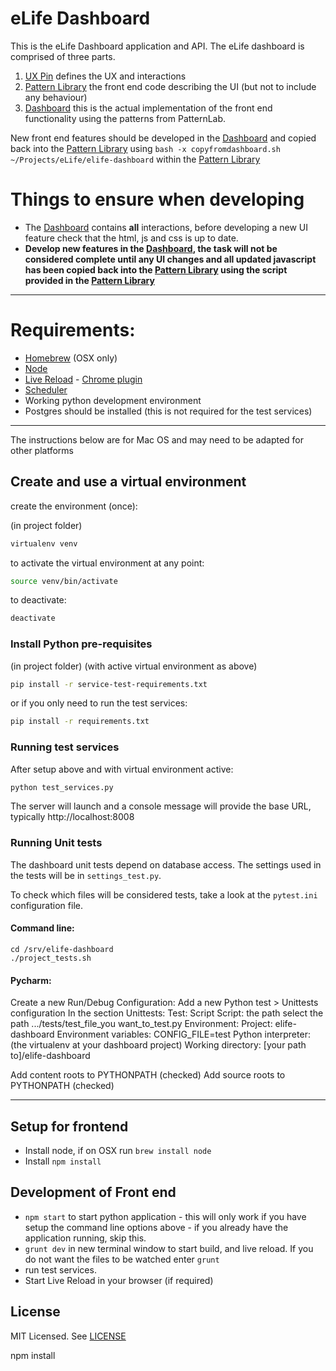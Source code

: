 # eLife Dashboard

This is the eLife Dashboard application and API. The eLife dashboard is comprised of three parts.

1. [UX Pin](https://live.uxpin.com/593d5793b51645bc5dfb5a0a5ab7629065ef1743#/pages/22041535/sitemap) defines the UX and interactions
1. [Pattern Library](https://github.com/digirati-co-uk/elife-monitoring-dashboard-frontend) the front end code describing the UI (but not to include any behaviour)
1. [Dashboard](https://github.com/elifesciences/elife-dashboard) this is the actual implementation of the front end functionality using the patterns from PatternLab.

New front end features should be developed in the [Dashboard](https://github.com/elifesciences/elife-dashboard) and copied back into the [Pattern Library](https://github.com/digirati-co-uk/elife-monitoring-dashboard-frontend) using ```bash -x copyfromdashboard.sh ~/Projects/eLife/elife-dashboard``` within the [Pattern Library](https://github.com/digirati-co-uk/elife-monitoring-dashboard-frontend)

# Things to ensure when developing

* The [Dashboard](https://github.com/elifesciences/elife-dashboard) contains **all** interactions, before developing a new UI feature check that the html, js and css is up to date.
* **Develop new features in the [Dashboard](https://github.com/elifesciences/elife-dashboard), the task will not be considered complete until any UI changes and all updated javascript has been copied back into the [Pattern Library](https://github.com/digirati-co-uk/elife-monitoring-dashboard-frontend) using the script provided in the [Pattern Library](https://github.com/digirati-co-uk/elife-monitoring-dashboard-frontend)**


---

# Requirements:

* [Homebrew](http://brew.sh/) (OSX only)
* [Node](https://nodejs.org/en/)
* [Live Reload](http://livereload.com/) - [Chrome plugin](https://chrome.google.com/webstore/detail/livereload/jnihajbhpnppcggbcgedagnkighmdlei)
* [Scheduler](https://github.com/elifesciences/elife-article-scheduler)  
* Working python development environment
* Postgres should be installed (this is not required for the test services)

---


The instructions below are for Mac OS and may need to be adapted for other platforms

## Create and use a virtual environment

create the environment (once):

(in project folder)
```bash
virtualenv venv
```

to activate the virtual environment at any point:

```bash
source venv/bin/activate
```

to deactivate:

```bash
deactivate
```

### Install Python pre-requisites

(in project folder)
(with active virtual environment as above)

```bash
pip install -r service-test-requirements.txt
```

or if you only need to run the test services:

```bash
pip install -r requirements.txt
```



### Running test services

After setup above and with virtual environment active:

```bash
python test_services.py
```

The server will launch and a console message will provide the base URL, typically http://localhost:8008

### Running Unit tests

The dashboard unit tests depend on database access. The settings used in the tests will be in `settings_test.py`.

To check which files will be considered tests, take a look at the `pytest.ini` configuration file.

#### Command line:

```
cd /srv/elife-dashboard 
./project_tests.sh
```

#### Pycharm:

Create a new Run/Debug Configuration:
Add a new Python test > Unittests configuration
In the section
Unittests:
    Test: Script
    Script: the path select the path .../tests/test_file_you want_to_test.py
Environment:
    Project: elife-dashboard
    Environment variables: CONFIG_FILE=test
    Python interpreter: (the virtualenv at your dashboard project)
    Working directory: [your path to]/elife-dashboard

Add content roots to PYTHONPATH (checked)
Add source roots to PYTHONPATH (checked)

---

## Setup for frontend 
* Install node, if on OSX run ```brew install node```
* Install ```npm install```


## Development of Front end

* ```npm start``` to start python application - this will only work if you have setup the command line options above - if you already have the application running, skip this.
* ```grunt dev``` in new terminal window to start build, and live reload. If you do not want the files to be watched enter ```grunt```
* run test services.
* Start Live Reload in your browser (if required)



## License

MIT Licensed. See [LICENSE](LICENSE)

npm install
